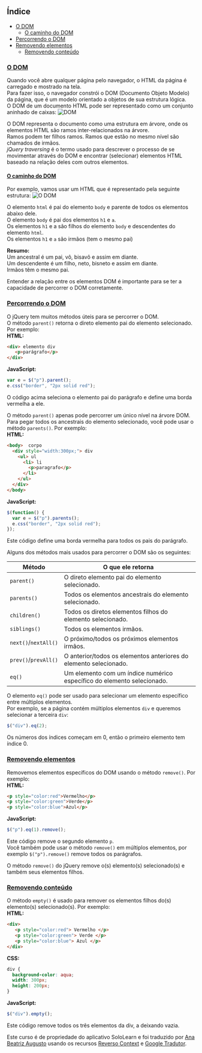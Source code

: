 ## Índice
- [O DOM](#o-dom)
   - [O caminho do DOM](#o-caminho-do-dom)
- [Percorrendo o DOM](#percorrendo-o-dom)
- [Removendo elementos](#removendo-elementos)
   - [Removendo conteúdo](#removendo-conteúdo)

### [O DOM](#índice)
Quando você abre qualquer página pelo navegador, o HTML da página é carregado e mostrado na tela.<br>
Para fazer isso, o navegador constrói o DOM (Documento Objeto Modelo) da página, que é um modelo orientado a objetos de sua estrutura lógica.<br>
O DOM de um documento HTML pode ser representado como um conjunto aninhado de caixas:
![DOM](https://i.imgur.com/B5BVHxH_d.jpg?maxwidth=640&shape=thumb&fidelity=medium)

O DOM representa o documento como uma estrutura em árvore, onde os elementos HTML são ramos inter-relacionados na árvore.<br>
Ramos podem ter filhos ramos. Ramos que estão no mesmo nível são chamados de irmãos.<br>
*jQuery traversing* é o termo usado para descrever o processo de se movimentar através do DOM e encontrar (selecionar) elementos HTML baseado na relação deles com outros elementos.

#### [O caminho do DOM](#índice)
Por exemplo, vamos usar um HTML que é representado pela seguinte estrutura:
![O DOM](https://i.imgur.com/uImFG81_d.jpg?maxwidth=640&shape=thumb&fidelity=medium)

O elemento `html` é pai do elemento `body` e parente de todos os elementos abaixo dele.<br>
O elemento `body` é pai dos elementos `h1` e `a`.<br>
Os elementos `h1` e a são filhos do elemento `body` e descendentes do elemento `html`.<br>
Os elementos `h1` e `a` são irmãos (tem o mesmo pai)

__Resumo:__<br>
Um ancestral é um pai, vô, bisavô e assim em diante.<br>
Um descendente é um filho, neto, bisneto e assim em diante.<br>
Irmãos têm o mesmo pai.

Entender a relação entre os elementos DOM é importante para se ter a capacidade de percorrer o DOM corretamente.

### [Percorrendo o DOM](#índice)
O jQuery tem muitos métodos úteis para se percorrer o DOM.<br>
O método `parent()` retorna o direto elemento pai do elemento selecionado. Por exemplo:<br>
__HTML:__

```html
<div> elemento div
   <p>parágrafo</p> 
</div>
```

__JavaScript:__

```javascript
var e = $("p").parent();
e.css("border", "2px solid red");
```

O código acima seleciona o elemento pai do parágrafo e define uma borda vermelha a ele.

O método `parent()` apenas pode percorrer um único nível na árvore DOM.<br>
Para pegar todos os ancestrais do elemento selecionado, você pode usar o método `parents()`. Por exemplo:<br>
__HTML:__

```html
<body>  corpo
  <div style="width:300px;"> div
    <ul> ul
      <li> li
        <p>paragrafo</p>
      </li>
    </ul>   
  </div>
</body>
```

__JavaScript:__

```javascript
$(function() {
  var e = $("p").parents();
  e.css("border", "2px solid red");
});
```

Este código define uma borda vermelha para todos os pais do parágrafo.

Alguns dos métodos mais usados para percorrer o DOM são os seguintes:

Método | O que ele retorna
-------------|----------------------------
`parent()`|O direto elemento pai do elemento selecionado.
`parents()`|Todos os elementos ancestrais do elemento selecionado.
`children()`|Todos os diretos elementos filhos do elemento selecionado.
`siblings()`|Todos os elementos irmãos.
`next()`/`nextAll()`|O próximo/todos os próximos elementos irmãos.
`prev()`/`prevAll()`|O anterior/todos os elementos anteriores do elemento selecionado.
`eq()`|Um elemento com um índice numérico específico do elemento selecionado.

O elemento ```eq()``` pode ser usado para selecionar um elemento específico entre múltiplos elementos.<br>
Por exemplo, se a página contém múltiplos elementos `div` e queremos selecionar a terceira `div`:

```javascript
$("div").eq(2);
```

Os números dos índices começam em 0, então o primeiro elemento tem índice 0.

### [Removendo elementos](#índice)
Removemos elementos específicos do DOM usando o método `remove()`. Por exemplo:<br>
__HTML:__

```html
<p style="color:red">Vermelho</p>
<p style="color:green">Verde</p>
<p style="color:blue">Azul</p>
```

__JavaScript:__

```javascript
$("p").eq(1).remove();
```

Este código remove o segundo elemento `p`.<br>
Você também pode usar o método `remove()` em múltiplos elementos, por exemplo `$("p").remove()` remove todos os parágrafos.

O método `remove()` do jQuery remove o(s) elemento(s) selecionado(s) e também seus elementos filhos.
### [Removendo conteúdo](#índice)
O método `empty()` é usado para remover os elementos filhos do(s) elemento(s) selecionado(s). Por exemplo:<br>__HTML:__
```html
<div>
   <p style="color:red"> Vermelho </p>
   <p style="color:green"> Verde </p>
   <p style="color:blue"> Azul </p>
</div>
```
__CSS:__
```css
div {
  background-color: aqua;
  width: 300px;
  height: 200px;
}
```
__JavaScript:__
```javascript
$("div").empty();
```

Este código remove todos os três elementos da div, a deixando vazia.

Este curso é de propriedade do aplicativo SoloLearn e foi traduzido por [Ana Beatriz Augusto](https://www.linkedin.com/in/anabeatrizz/) usando os recursos [Reverso Context](https://context.reverso.net/translation/) e [Google Tradutor](https://translate.google.com.br/?hl=pt-BR).
<!--stackedit_data:
eyJoaXN0b3J5IjpbLTY0OTE4MzkzXX0=
-->